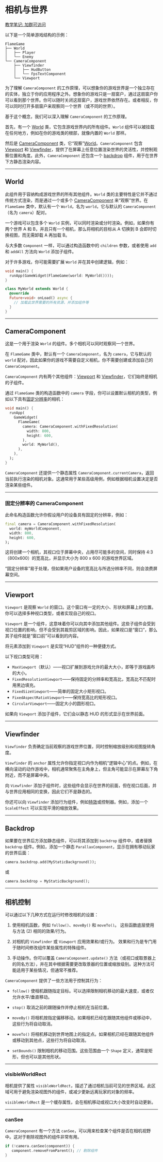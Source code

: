 # 相机与世界

[教学笔记: 加群可访问](https://immvpc32u2.feishu.cn/docx/QjHbd9ikvo9f87xr1EgcLMrdnte?from=from_copylink)

以下是一个简单游戏结构的示例：

```text
FlameGame
├── World
│   ├── Player
│   └── Enemy
└── CameraComponent
    ├── Viewfinder
    │   ├── HudButton
    │   └── FpsTextComponent
    └── Viewport
```

为了理解 `CameraComponent` 的工作原理，可以想象你的游戏世界是一个独立存在的实体，独立于你的应用程序之外。想象你的游戏只是一扇窗户，通过这扇窗户你可以看到那个世界。你可以随时关闭这扇窗户，游戏世界依然存在。或者相反，你可以同时打开多扇窗户来观察同一个世界（或不同的世界）。

基于这个概念，我们可以深入理解 `CameraComponent` 的工作原理。

首先，有一个 [World](#world) 类，它包含游戏世界内的所有组件。`World` 组件可以被挂载在任何地方，例如在你的游戏类的根部，就像内置的 `World` 那样。

然后是 [CameraComponent](#cameracomponent) 类，它“观察”[World](#world)。`CameraComponent` 包含 [Viewport](#viewport) 和 [Viewfinder](#viewfinder)，提供了在屏幕上任意位置渲染世界的灵活性，并控制观察位置和角度。此外，`CameraComponent` 还包含一个 [backdrop](#backdrop) 组件，用于在世界下方静态渲染内容。

---

## World

此组件用于容纳构成游戏世界的所有其他组件。`World` 类的主要特性是它并不通过传统方式渲染，而是通过一个或多个 [CameraComponent](#cameracomponent) 来“观察”世界。在 `FlameGame` 类中，默认有一个 `World`，名为 `world`，它与默认的 `CameraComponent`（名为 `camera`）配对。

一个游戏可以包含多个 `World` 实例，可以同时渲染或分时渲染。例如，如果你有两个世界 A 和 B，并且只有一个相机，那么将相机的目标从 A 切换到 B 会即时切换视图，而无需卸载 A 再加载 B。

与大多数 `Component` 一样，可以通过构造函数中的 `children` 参数，或者使用 `add` 和 `addAll` 方法向 `World` 添加子组件。

对于许多游戏，你可能需要扩展 `World` 并在其中创建逻辑，例如：

```dart
void main() {
  runApp(GameWidget(FlameGame(world: MyWorld())));
}

class MyWorld extends World {
  @override
  Future<void> onLoad() async {
    // 加载此世界需要的所有资源，并添加组件等
  }
}
```

---

## CameraComponent

这是一个用于渲染 `World` 的组件。多个相机可以同时观察同一个世界。

在 `FlameGame` 类中，默认有一个 `CameraComponent`，名为 `camera`，它与默认的 `world` 配对，因此如果你的游戏不需要自定义相机，你不需要创建或添加自己的 `CameraComponent`。

`CameraComponent` 内有两个其他组件：[Viewport](#viewport) 和 [Viewfinder](#viewfinder)，它们始终是相机的子组件。

通过 `FlameGame` 类的构造函数中的 `camera` 字段，你可以设置默认相机的类型，例如以下具有[固定分辨率](#cameracomponent-with-fixed-resolution)的相机：

```dart
void main() {
  runApp(
    GameWidget(
      FlameGame(
        camera: CameraComponent.withFixedResolution(
          width: 800,
          height: 600,
        ),
        world: MyWorld(),
      ),
    ),
  );
}
```

`CameraComponent` 还提供一个静态属性 `CameraComponent.currentCamera`，返回当前执行渲染的相机对象。这通常用于某些高级用例，例如根据相机设置决定是否渲染某些组件。

---

### 固定分辨率的 CameraComponent

此命名构造函数允许你假设用户的设备具有固定的分辨率，例如：

```dart
final camera = CameraComponent.withFixedResolution(
  world: myWorldComponent,
  width: 800,
  height: 600,
);
```

这将创建一个相机，其视口位于屏幕中央，占用尽可能多的空间，同时保持 4:3（800x600）的宽高比，并显示大小为 800 x 600 的游戏世界区域。

“固定分辨率”易于处理，但如果用户设备的宽高比与所选分辨率不同，则会浪费屏幕空间。

---

## Viewport

`Viewport` 是观察 `World` 的窗口。这个窗口有一定的大小、形状和屏幕上的位置。你可以选择多种视口类型，或者实现自己的视口。

`Viewport` 是一个组件，这意味着你可以向其中添加其他组件。这些子组件会受到视口位置的影响，但不会受到其裁剪区域的影响。因此，如果视口是“窗口”，那么其子组件就是“窗口前”可以看到的内容。

将元素添加到 `Viewport` 是实现“HUD”组件的一种便捷方式。

以下视口类型可用：

- `MaxViewport`（默认）——视口扩展到游戏允许的最大大小，即等于游戏画布的大小。
- `FixedResolutionViewport`——保持固定的分辨率和宽高比，宽高比不匹配时用黑边填充。
- `FixedSizeViewport`——简单的固定大小矩形视口。
- `FixedAspectRatioViewport`——保持宽高比的矩形视口。
- `CircularViewport`——固定大小的圆形视口。

如果向 `Viewport` 添加子组件，它们会以静态 HUD 的形式显示在世界前面。

---

## Viewfinder

`Viewfinder` 负责确定当前观察的游戏世界位置，同时控制缩放级别和视图旋转角度。

`Viewfinder` 的 `anchor` 属性允许你指定视口内作为相机“逻辑中心”的点。例如，在横向滚动的动作游戏中，相机通常聚焦在主角身上，但主角可能显示在屏幕左下角附近，而不是屏幕中央。

向 `Viewfinder` 添加子组件时，这些组件会显示在世界的前面，但在视口后面，并与世界应用相同的变换，因此它们不是静态的。

你还可以向 `Viewfinder` 添加行为组件，例如[特效](effects.md)或控制器。例如，添加一个 `ScaleEffect` 可以实现平滑的缩放效果。

---

## Backdrop

如果要在世界后方添加静态组件，可以将其添加到 `backdrop` 组件中，或者替换 `backdrop` 组件。例如，添加一个静态 `ParallaxComponent`，显示在拥有移动玩家的世界后面：

```dart
camera.backdrop.add(MyStaticBackground());
```

或

```dart
camera.backdrop = MyStaticBackground();
```

---

## 相机控制

可以通过以下几种方式在运行时修改相机的设置：

1. 使用相机函数，例如 `follow()`、`moveBy()` 和 `moveTo()`。
   这些函数底层使用与方法 (2) 相同的效果/行为。

2. 对相机的 `Viewfinder` 或 `Viewport` 应用效果和/或行为。
   效果和行为是专门用于随时间修改组件某些属性的特殊组件。

3. 手动操作。你可以覆盖 `CameraComponent.update()` 方法（或视口或取景器上的同名方法），并在其中根据需要更改取景器的位置或缩放级别。这种方法可能适用于某些情况，但通常不推荐。

`CameraComponent` 提供了一些方法用于控制其行为：

- `follow()` 使相机跟随指定目标。可以选择限制相机移动的最大速度，或者仅允许水平/垂直移动。

- `stop()` 取消之前的跟随操作并停止相机在当前位置。

- `moveBy()` 将相机按指定偏移移动。如果相机已经在跟随其他组件或移动中，这些行为将自动取消。

- `moveTo()` 将相机移动到世界地图上的指定点。如果相机已经在跟随其他组件或移动到其他点，这些行为将自动取消。

- `setBounds()` 限制相机的移动范围。这些范围由一个 `Shape` 定义，通常是矩形，但也可以是其他形状。

---

### visibleWorldRect

相机提供了属性 `visibleWorldRect`，描述了通过相机当前可见的世界区域。此区域可用于避免渲染视图外的组件，或减少更新远离玩家的对象的频率。

`visibleWorldRect` 是一个缓存属性，会在相机移动或视口大小改变时自动更新。

---

### canSee

`CameraComponent` 有一个方法 `canSee`，可以用来检查某个组件是否在相机视野中。这对于剔除视图外的组件非常有用。

```dart
if (!camera.canSee(component)) {
   component.removeFromParent(); // 剔除组件
}
```